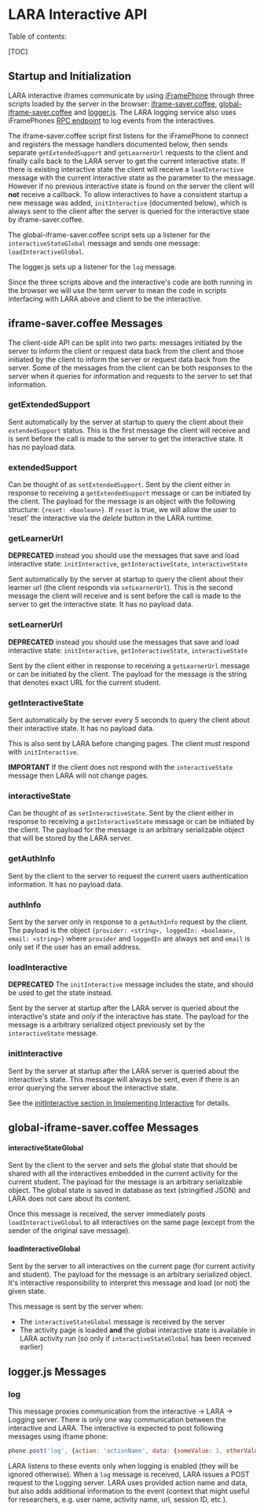 # LARA Interactive API

Table of contents:

[TOC]

## Startup and Initialization

LARA interactive iframes communicate by using [iFramePhone](https://github.com/concord-consortium/iframe-phone) through three scripts loaded by the server in the browser:  [iframe-saver.coffee](https://github.com/concord-consortium/LARA/blob/master/app/assets/javascripts/iframe-saver.coffee),
[global-iframe-saver.coffee](https://github.com/concord-consortium/LARA/blob/master/app/assets/javascripts/global-iframe-saver.coffee) and
[logger.js](https://github.com/concord-consortium/lara/blob/b51f764600816844088a0d45dc4493c0510eefe0/app/assets/javascripts/logger.js).  The LARA logging service also uses iFramePhones [RPC endpoint](https://github.com/concord-consortium/iframe-phone/blob/master/lib/iframe-phone-rpc-endpoint.js) to log events from the interactives.

The iframe-saver.coffee script first listens for the iFramePhone to connect and registers the message handlers documented below, then sends separate `getExtendedSupport` and `getLearnerUrl`
requests to the client and finally calls back to the LARA server to get the current interactive state.  If there is existing interactive state the client will receive a `loadInteractive` message with the current interactive state as the parameter to the message.  However if no previous interactive state is found on the server the client will **not** receive a callback.  To allow interactives to have a
consistent startup a new message was added, `initInteractive` (documented below), which is always sent to the client after the server is queried for the interactive state by iframe-saver.coffee.

The global-iframe-saver.coffee script sets up a listener for the `interactiveStateGlobal` message and sends one message: `loadInteractiveGlobal`.

The logger.js sets up a listener for the `log` message.

Since the three scripts above and the interactive's code are both running in the browser we will use the term server to mean the code in scripts interfacing with LARA above and client to be the interactive.

## iframe-saver.coffee Messages

The client-side API can be split into two parts: messages initiated by the server to inform the client or request data back from the client and those initiated by the client to inform the server or request data back from the server.  Some of the messages from the client can be both responses to the server when it queries for information and requests to the server to set that information.

### getExtendedSupport

Sent automatically by the server at startup to query the client about their `extendedSupport` status.  This is the first message the client will receive and is sent before the call is made to
the server to get the interactive state.  It has no payload data.

### extendedSupport

Can be thought of as `setExtendedSupport`. Sent by the client either in response to receiving a `getExtendedSupport` message or can be initiated by the client.  The payload for the message is an object with the following structure: `{reset: <boolean>}`.  If `reset` is true, we will allow the user to 'reset' the interactive via the _delete_ button in the LARA runtime.

### getLearnerUrl

**DEPRECATED** instead you should use the messages that save and load interactive state: `initInteractive`, `getInteractiveState`, `interactiveState`

Sent automatically by the server at startup to query the client about their learner url (the client responds via `setLearnerUrl`).  This is the second message the client will receive and is sent before the call is made to the server to get the interactive state.  It has no payload data.

### setLearnerUrl

**DEPRECATED** instead you should use the messages that save and load interactive state: `initInteractive`, `getInteractiveState`, `interactiveState`

Sent by the client either in response to receiving a `getLearnerUrl` message or can be initiated by the client. The payload for the message is the string that denotes exact URL for the current student.

### getInteractiveState

Sent automatically by the server every 5 seconds to query the client about their interactive state. It has no payload data.

This is also sent by LARA before changing pages.  The client must respond with `initInteractive`.

**IMPORTANT** If the client does not respond with the `interactiveState` message then LARA will not change pages.

### interactiveState

Can be thought of as `setInteractiveState`. Sent by the client either in response to receiving a `getInteractiveState` message or can be initiated by the client.  The payload for the message is an arbitrary serializable object that will be stored by the LARA server.

### getAuthInfo

Sent by the client to the server to request the current users authentication information.  It has no payload data.

### authInfo

Sent by the server only in response to a `getAuthInfo` request by the client.  The payload is the object `{provider: <string>, loggedIn: <boolean>, email: <string>}` where `provider` and `loggedIn`
are always set and `email` is only set if the user has an email address.

### loadInteractive

**DEPRECATED** The `initInteractive` message includes the state, and should be used to get the state instead.

Sent by the server at startup after the LARA server is queried about the interactive's state and *only* if the interactive has state.  The payload for the message is a arbitrary serialized object
previously set by the `interactiveState` message.

### initInteractive

Sent by the server at startup after the LARA server is queried about the interactive's state.  This message will always be sent, even if there is an error querying the server about the interactive state.

See the [initInteractive section in Implementing Interactive](implementing-interactive.md#handling-the-initinteractive-message) for details.

## global-iframe-saver.coffee Messages

#### interactiveStateGlobal

Sent by the client to the server and sets the global state that should be shared with all the interactives embedded in the current activity for the current student.  The payload for the message is
an arbitrary serializable object. The global state is saved in database as text (stringified JSON) and LARA does not care about its content.

Once this message is received, the server immediately posts `loadInteractiveGlobal` to all interactives on the same page (except from the sender of the original save message).

#### loadInteractiveGlobal

Sent by the server to all interactives on the current page (for current activity and student).  The payload for the message is an arbitrary serialized object.  It's interactive responsibility to interpret this message and load (or not) the given state.

This message is sent by the server when:

- The `interactiveStateGlobal` message is received by the server
- The activity page is loaded **and** the global interactive state is available in LARA activity run (so only if `interactiveStateGlobal` has been received earlier)

## logger.js Messages

### log

This message proxies communication from the interactive → LARA → Logging server.  There is only one way communication between the interactive and LARA. The interactive is expected to post following messages using iframe phone:

```javascript
phone.post('log', {action: 'actionName', data: {someValue: 1, otherValue: 2})
```

LARA listens to these events only when logging is enabled (they will be ignored otherwise). When a `log` message is received, LARA issues a POST request to the Logging server. LARA uses provided action name and data, but also adds additional information to the event (context that might useful for researchers, e.g. user name, activity name, url, session ID, etc.).
